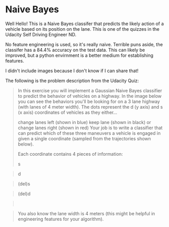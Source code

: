 ﻿# Naive Bayes

Well Hello! This is a Naive Bayes classifer that predicts the likely action of a vehicle based on its position on the lane.
This is one of the quizzes in the Udacity Self Driving Engineer ND.

No feature engineering is used, so it's really naive. Terrible puns aside, the classifer has a 84.4% accuracy on the test data.
This can likely be improved, but a python envirnment is a better medium for establishing features.


I didn't include images because I don't know if I can share that!



The following is the problem description from the Udacity Quiz:

>In this exercise you will implement a Gaussian Naive Bayes classifier to predict the behavior of vehicles on a highway. In the image below you can see the behaviors you'll be looking for on a 3 lane highway (with lanes of 4 meter width). The dots represent the d (y axis) and s (x axis) coordinates of vehicles as they either...
>
>change lanes left (shown in blue)
>keep lane (shown in black)
>or change lanes right (shown in red)
>Your job is to write a classifier that can predict which of these three maneuvers a vehicle is engaged in given a single coordinate (sampled from the trajectories shown below).
>
>Each coordinate contains 4 pieces of information:
>
>s

>d

>(del)​s

>(del)​d

>​

>You also know the lane width is 4 meters (this might be helpful in engineering features for your algorithm).
